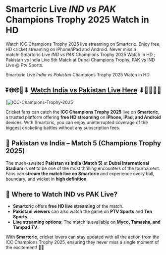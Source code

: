 # Smartcric Live *IND vs PAK* Champions Trophy 2025 Watch in HD

Watch ICC Champions Trophy 2025 live streaming on Smartcric. Enjoy free, HD cricket streaming on iPhone/iPad and Android. Never miss a match! Smartcric Live *IND vs PAK* Champions Trophy 2025 Watch in HD ; Pakistan vs India Live 5th Match at Dubai Champions Trophy, PAK vs IND Live @ Ptv Sports.

Smartcric Live *India vs Pakistan* Champions Trophy 2025 Watch in HD

## ⏬🌐🌐📌⬇ [Watch India vs Pakistan Live Here](https://ptvsportshd.net/smartcric-live-ind-vs-pak-champions-trophy-2025-watch-in-hd/) ⬇📌🌐🌐⏬

|![ICC-Champions-Trophy-2025](https://github.com/user-attachments/assets/eb0c49aa-ae7e-4ae0-a94f-0153617a517c) 

Cricket fans can catch the **ICC Champions Trophy 2025** live on **Smartcric**, a trusted platform offering **free HD streaming** on **iPhone, iPad, and Android** devices. With Smartcric, you can enjoy uninterrupted coverage of the biggest cricketing battles without any subscription fees.  

## 📌 Pakistan vs India – Match 5 (Champions Trophy 2025)  

The much-awaited **Pakistan vs India (Match 5)** at **Dubai International Stadium** is set to be one of the most thrilling encounters of the tournament. Fans can **stream the match live on Smartcric** and experience every ball, boundary, and wicket in **high definition**.  

## 🔴 Where to Watch IND vs PAK Live?  

- **Smartcric** offers **free HD live streaming** of the match.  
- **Pakistani viewers** can also watch the game on **PTV Sports** and **Ten Sports**.  
- **Live streaming options**: The match is available on **Myco, Tamasha, and Tampad TV**.  

With **Smartcric**, cricket lovers can stay updated with all the action from the ICC Champions Trophy 2025, ensuring they never miss a single moment of the excitement! 🏏🔥  

